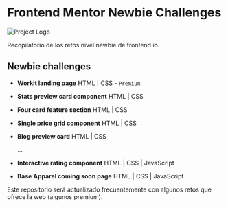 # Frontend Mentor Newbie Challenges

![Project Logo](https://miro.medium.com/v2/resize:fit:1200/0*cfYEyKU7fH1Vz37c.png)

Recopilatorio de los retos nivel newbie de frontend.io.

## Newbie challenges

- **Workit landing page** HTML | CSS - `Premium`
- **Stats preview card component** HTML | CSS
- **Four card feature section** HTML | CSS
- **Single price grid component** HTML | CSS
- **Blog preview card** HTML | CSS

  ...
- **Interactive rating component** HTML | CSS | JavaScript
- **Base Apparel coming soon page** HTML | CSS | JavaScript

Este repositorio será actualizado frecuentemente con algunos retos que ofrece la web (algunos premium).
